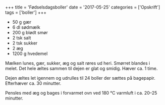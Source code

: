 +++
title = 'Fødselsdagsboller'
date = '2017-05-25'
categories = ['Opskrift']
tags = ['boller']
+++

- 50 g gær
- 6 dl sødmælk
- 200 g blødt smør
- 2 tsk salt
- 2 tsk sukker
- 2 æg
- 1200 g hvedemel

Mælken lunes, gær, sukker, æg og salt røres ud heri. Smørret blandes i melet. Det hele æltes sammen til dejen er glat og
smidig. Hæver ca. 1 time.

Dejen æltes let igennem og udrulles til 24 boller der sættes på bagepapir. Efterhæver ca. 30 minutter.

Pensles med æg og bages i forvarmet ovn ved 180 °C varmluft i ca. 20–25 minutter.
